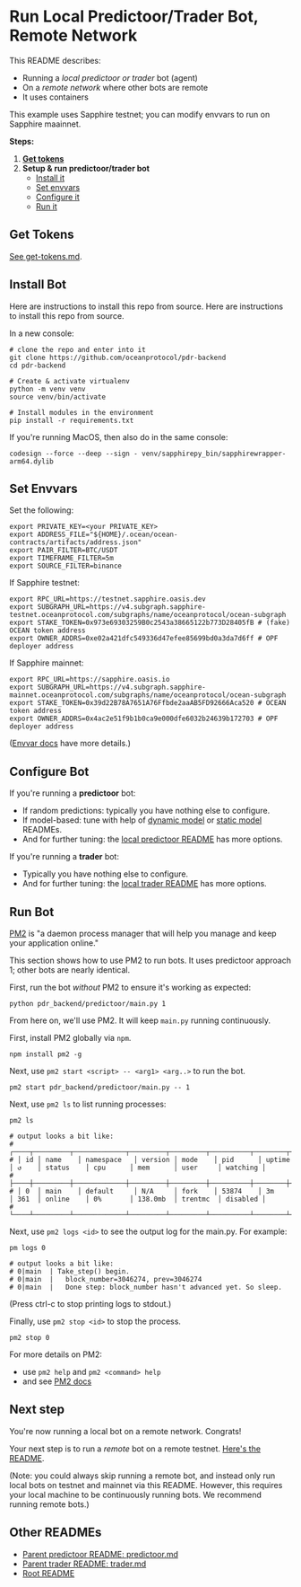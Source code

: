 # Run Local Predictoor/Trader Bot, Remote Network

This README describes:
- Running a *local predictoor or trader* bot (agent)
- On a *remote network* where other bots are remote
- It uses containers

This example uses Sapphire testnet; you can modify envvars to run on Sapphire maainnet.

**Steps:**

1. **[Get tokens](#get-tokens)**
2. **Setup & run predictoor/trader bot**
    - [Install it](#install-bot)
    - [Set envvars](#set-envvars)
    - [Configure it](#configure-bot)
    - [Run it](#run-bot)

## Get Tokens

[See get-tokens.md](./get-tokens.md).

## Install Bot

Here are instructions to install this repo from source.
Here are instructions to install this repo from source.

In a new console:

```console
# clone the repo and enter into it
git clone https://github.com/oceanprotocol/pdr-backend
cd pdr-backend

# Create & activate virtualenv
python -m venv venv
source venv/bin/activate

# Install modules in the environment
pip install -r requirements.txt
```

If you're running MacOS, then also do in the same console:
```console
codesign --force --deep --sign - venv/sapphirepy_bin/sapphirewrapper-arm64.dylib
```

## Set Envvars

Set the following:

```console
export PRIVATE_KEY=<your PRIVATE_KEY>
export ADDRESS_FILE="${HOME}/.ocean/ocean-contracts/artifacts/address.json"
export PAIR_FILTER=BTC/USDT
export TIMEFRAME_FILTER=5m
export SOURCE_FILTER=binance
```

If Sapphire testnet:
```console
export RPC_URL=https://testnet.sapphire.oasis.dev
export SUBGRAPH_URL=https://v4.subgraph.sapphire-testnet.oceanprotocol.com/subgraphs/name/oceanprotocol/ocean-subgraph
export STAKE_TOKEN=0x973e69303259B0c2543a38665122b773D28405fB # (fake) OCEAN token address
export OWNER_ADDRS=0xe02a421dfc549336d47efee85699bd0a3da7d6ff # OPF deployer address
```

If Sapphire mainnet:
```console
export RPC_URL=https://sapphire.oasis.io
export SUBGRAPH_URL=https://v4.subgraph.sapphire-mainnet.oceanprotocol.com/subgraphs/name/oceanprotocol/ocean-subgraph
export STAKE_TOKEN=0x39d22B78A7651A76Ffbde2aaAB5FD92666Aca520 # OCEAN token address
export OWNER_ADDRS=0x4ac2e51f9b1b0ca9e000dfe6032b24639b172703 # OPF deployer address
```

([Envvar docs](./envvars.md) have more details.)

## Configure Bot

If you're running a **predictoor** bot:
- If random predictions: typically you have nothing else to configure. 
- If model-based: tune with help of [dynamic model](./dynamic-model.md) or [static model](static-model.md) READMEs.
- And for further tuning: the [local predictoor README](localpredictoor-localnet.md) has more options.

If you're running a **trader** bot:
- Typically you have nothing else to configure.
- And for further tuning: the [local trader README](localtrader-localnet.md) has more options.

## Run Bot

[PM2](https://pm2.keymetrics.io/docs/usage/quick-start/) is "a daemon process manager that will help you manage and keep your application online."

This section shows how to use PM2 to run bots. It uses predictoor approach 1; other bots are nearly identical.

First, run the bot _without_ PM2 to ensure it's working as expected:

```console
python pdr_backend/predictoor/main.py 1
```

From here on, we'll use PM2. It will keep `main.py` running continuously.

First, install PM2 globally via `npm`.

```console
npm install pm2 -g
```

Next, use `pm2 start <script> -- <arg1> <arg..>` to run the bot.

```console
pm2 start pdr_backend/predictoor/main.py -- 1
```

Next, use `pm2 ls` to list running processes:

```console
pm2 ls

# output looks a bit like:
# ┌────┬─────────┬─────────────┬─────────┬─────────┬──────────┬────────┬──────┬───────────┬──────────┬──────────┬──────────┬──────────┐
# │ id │ name    │ namespace   │ version │ mode    │ pid      │ uptime │ ↺    │ status    │ cpu      │ mem      │ user     │ watching │
# ├────┼─────────┼─────────────┼─────────┼─────────┼──────────┼────────┼──────┼───────────┼──────────┼──────────┼──────────┼──────────┤
# │ 0  │ main    │ default     │ N/A     │ fork    │ 53874    │ 3m     │ 361  │ online    │ 0%       │ 138.0mb  │ trentmc  │ disabled │
# └────┴─────────┴─────────────┴─────────┴─────────┴──────────┴────────┴──────┴───────────┴──────────┴──────────┴──────────┴──────────┘
```

Next, use `pm2 logs <id>` to see the output log for the main.py. For example:
```console
pm logs 0

# output looks a bit like:
# 0|main  | Take_step() begin.
# 0|main  |   block_number=3046274, prev=3046274
# 0|main  |   Done step: block_number hasn't advanced yet. So sleep.
```

(Press ctrl-c to stop printing logs to stdout.)

Finally, use `pm2 stop <id>` to stop the process.
```console
pm2 stop 0
```

For more details on PM2:
- use `pm2 help` and `pm2 <command> help`
- and see [PM2 docs](https://pm2.keymetrics.io/docs/usage/quick-start/)

## Next step

You're now running a local bot on a remote network. Congrats!

Your next step is to run a _remote_ bot on a remote testnet. [Here's the README](./remotebot-remotenet.md).

(Note: you could always skip running a remote bot, and instead only run local bots on testnet and mainnet via this README. However, this requires your local machine to be continuously running bots. We recommend running remote bots.)

## Other READMEs

- [Parent predictoor README: predictoor.md](./predictoor.md)
- [Parent trader README: trader.md](./trader.md)
- [Root README](../README.md)
